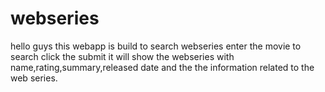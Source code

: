 # webseries
hello guys this webapp is build to search webseries
enter the movie to search click the submit
it will show the webseries with name,rating,summary,released date and the the information related to the web series.
